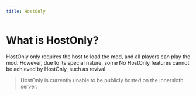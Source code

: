 ```yaml
---
title: HostOnly
---
```

# What is HostOnly?
HostOnly only requires the host to load the mod, and all players can play the mod.
However, due to its special nature, some No HostOnly features cannot be achieved by HostOnly, such as revival.

> HostOnly is currently unable to be publicly hosted on the Innersloth server.